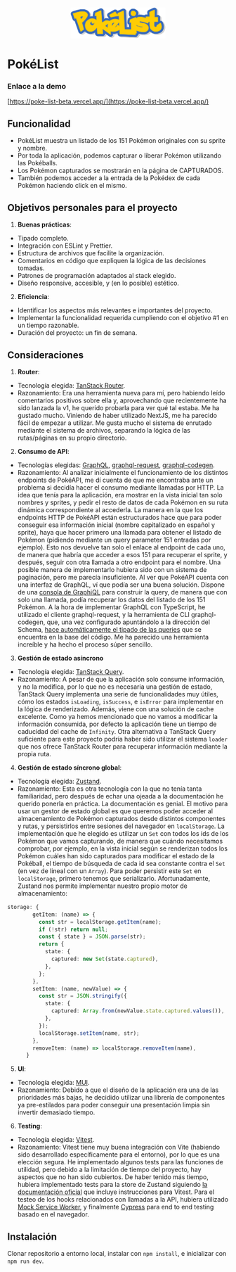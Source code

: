 <p align="center">
  <br>
    <img src="./public/logo.png" height="70"/>
  <br>
</p>

# PokéList

### Enlace a la demo

[https://poke-list-beta.vercel.app/](https://poke-list-beta.vercel.app/)

## Funcionalidad

- PokéList muestra un listado de los 151 Pokémon originales con su sprite y nombre.
- Por toda la aplicación, podemos capturar o liberar Pokémon utilizando las Pokéballs.
- Los Pokémon capturados se mostrarán en la página de CAPTURADOS.
- También podemos acceder a la entrada de la Pokédex de cada Pokémon haciendo click en el mismo.

## Objetivos personales para el proyecto

1. **Buenas prácticas**:

- Tipado completo.
- Integración con ESLint y Prettier.
- Estructura de archivos que facilite la organización.
- Comentarios en código que expliquen la lógica de las decisiones tomadas.
- Patrones de programación adaptados al stack elegido.
- Diseño responsive, accesible, y (en lo posible) estético.

2. **Eficiencia**:

- Identificar los aspectos más relevantes e importantes del proyecto.
- Implementar la funcionalidad requerida cumpliendo con el objetivo #1 en un tiempo razonable.
- Duración del proyecto: un fin de semana.

## Consideraciones

1. **Router**:

- Tecnología elegida: [TanStack Router](https://tanstack.com/router/latest).
- Razonamiento: Era una herramienta nueva para mí, pero habiendo leído comentarios positivos sobre ella y, aprovechando que recientemente ha sido lanzada la v1, he querido probarla para ver qué tal estaba. Me ha gustado mucho. Viniendo de haber utilizado NextJS, me ha parecido fácil de empezar a utilizar. Me gusta mucho el sistema de enrutado mediante el sistema de archivos, separando la lógica de las rutas/páginas en su propio directorio.

2. **Consumo de API**:

- Tecnologías elegidas: [GraphQL](https://graphql.org/), [graphql-request](https://github.com/jasonkuhrt/graphql-request), [graphql-codegen](https://the-guild.dev/graphql/codegen).
- Razonamiento: Al analizar inicialmente el funcionamiento de los distintos endpoints de PokéAPI, me dí cuenta de que me encontraba ante un problema si decidía hacer el consumo mediante llamadas por HTTP. La idea que tenía para la aplicación, era mostrar en la vista inicial tan solo nombres y sprites, y pedir el resto de datos de cada Pokémon en su ruta dinámica correspondiente al accederla. La manera en la que los endpoints HTTP de PokéAPI están estructurados hace que para poder conseguir esa información inicial (nombre capitalizado en español y sprite), haya que hacer primero una llamada para obtener el listado de Pokémon (pidiendo mediante un query parameter 151 entradas por ejemplo). Esto nos devuelve tan solo el enlace al endpoint de cada uno, de manera que habría que acceder a esos 151 para recuperar el sprite, y después, seguir con otra llamada a otro endpoint para el nombre. Una posible manera de implementarlo hubiera sido con un sistema de paginación, pero me parecía insuficiente. Al ver que PokéAPI cuenta con una interfaz de GraphQL, ví que podía ser una buena solución. Dispone de una [consola de GraphiQL](https://beta.pokeapi.co/graphql/console) para construir la query, de manera que con solo una llamada, podía recuperar los datos del listado de los 151 Pokémon. A la hora de implementar GraphQL con TypeScript, he utilizado el cliente graphql-request, y la herramienta de CLI graphql-codegen, que, una vez configurado apuntándolo a la dirección del Schema, [hace automáticamente el tipado de las queries](https://the-guild.dev/graphql/codegen/docs/guides/react-vue) que se encuentra en la base del código. Me ha parecido una herramienta increíble y ha hecho el proceso súper sencillo.

3. **Gestión de estado asíncrono**

- Tecnología elegida: [TanStack Query](https://tanstack.com/query/latest).
- Razonamiento: A pesar de que la aplicación solo consume información, y no la modifica, por lo que no es necesaria una gestión de estado, TanStack Query implementa una serie de funcionalidades muy útiles, cómo los estados `isLoading`, `isSuccess`, e `isError` para implementar en la lógica de renderizado. Además, viene con una solución de cache excelente. Como ya hemos mencionado que no vamos a modificar la información consumida, por defecto la aplicación tiene un tiempo de caducidad del cache de `Infinity`. Otra alternativa a TanStack Query suficiente para este proyecto podría haber sido utilizar el sistema `loader` que nos ofrece TanStack Router para recuperar información mediante la propia ruta.

4. **Gestión de estado síncrono global**:

- Tecnología elegida: [Zustand](https://github.com/pmndrs/zustand).
- Razonamiento: Esta es otra tecnología con la que no tenía tanta familiaridad, pero después de echar una ojeada a la documentación he querido ponerla en práctica. La documentación es genial. El motivo para usar un gestor de estado global es que queremos poder acceder al almacenamiento de Pokémon capturados desde distintos componentes y rutas, y persistirlos entre sesiones del navegador en `localStorage`. La implementación que he elegido es utilizar un `Set` con todos los ids de los Pokémon que vamos capturando, de manera que cuándo necesitamos comprobar, por ejemplo, en la vista inicial según se renderizan todos los Pokémon cuáles han sido capturados para modificar el estado de la Pokéball, el tiempo de búsqueda de cada id sea constante contra el `Set` (en vez de lineal con un `Array`). Para poder persistir este `Set` en `localStorage`, primero tenemos que serializarlo. Afortunadamente, Zustand nos permite implementar nuestro propio motor de almacenamiento:

```ts
storage: {
        getItem: (name) => {
          const str = localStorage.getItem(name);
          if (!str) return null;
          const { state } = JSON.parse(str);
          return {
            state: {
              captured: new Set(state.captured),
            },
          };
        },
        setItem: (name, newValue) => {
          const str = JSON.stringify({
            state: {
              captured: Array.from(newValue.state.captured.values()),
            },
          });
          localStorage.setItem(name, str);
        },
        removeItem: (name) => localStorage.removeItem(name),
      }
```

5. **UI**:

- Tecnología elegida: [MUI](https://mui.com/).
- Razonamiento: Debido a que el diseño de la aplicación era una de las prioridades más bajas, he decidido utilizar una librería de componentes ya pre-estilados para poder conseguir una presentación limpia sin invertir demasiado tiempo.

6. **Testing**:

- Tecnología elegida: [Vitest](https://www.google.com/search?client=firefox-b-d&q=vitest).
- Razonamiento: Vitest tiene muy buena integración con Vite (habiendo sido desarrollado específicamente para el entorno), por lo que es una elección segura. He implementado algunos tests para las funciones de utilidad, pero debido a la limitación de tiempo del proyecto, hay aspectos que no han sido cubiertos. De haber tenido más tiempo, hubiera implementado tests para la store de Zustand siguiendo [la documentación oficial](https://docs.pmnd.rs/zustand/guides/testing) que incluye instrucciones para Vitest. Para el testeo de los hooks relacionados con llamadas a la API, hubiera utilizado [Mock Service Worker](https://mswjs.io/), y finalmente [Cypress](https://www.cypress.io/) para end to end testing basado en el navegador.

## Instalación

Clonar repositorio a entorno local, instalar con `npm install`, e inicializar con `npm run dev`.
